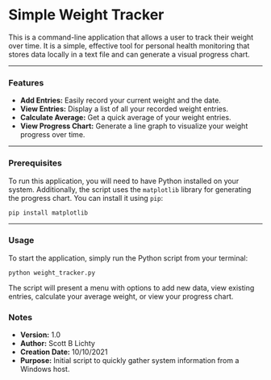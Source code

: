 # Simple Weight Tracker

This is a command-line application that allows a user to track their weight over time. It is a simple, effective tool for personal health monitoring that stores data locally in a text file and can generate a visual progress chart.

---

### Features

* **Add Entries:** Easily record your current weight and the date.
* **View Entries:** Display a list of all your recorded weight entries.
* **Calculate Average:** Get a quick average of your weight entries.
* **View Progress Chart:** Generate a line graph to visualize your weight progress over time.

---

### Prerequisites

To run this application, you will need to have Python installed on your system. Additionally, the script uses the `matplotlib` library for generating the progress chart. You can install it using `pip`:

```
pip install matplotlib
```

---

### Usage

To start the application, simply run the Python script from your terminal:

```
python weight_tracker.py
```

The script will present a menu with options to add new data, view existing entries, calculate your average weight, or view your progress chart.

### Notes

* **Version:** 1.0
* **Author:** Scott B Lichty
* **Creation Date:** 10/10/2021
* **Purpose:** Initial script to quickly gather system information from a Windows host.
